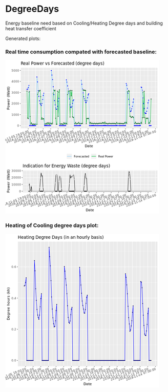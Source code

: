 # DegreeDays
Energy baseline need based on Cooling/Heating Degree days and building heat transfer coefficient 

Generated plots:

### Real time consumption compated with forecasted baseline:  

![](https://github.com/EntropyEcosystem/DegreeDays/blob/master/images/plot1.png)

### Heating of Cooling degree days plot:  

![](https://github.com/EntropyEcosystem/DegreeDays/blob/master/images/plot0.png)
